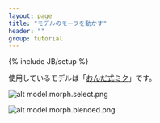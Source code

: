 ```yaml
---
layout: page
title: "モデルのモーフを動かす"
header: ""
group: tutorial
---
```

{% include JB/setup %}

使用しているモデルは「[おんだ式ミク](http://nico.ms/im2830084)」です。

![alt model.morph.select.png](http://www8092ui.sakura.ne.jp/assets/thumbnail/model.morph.select.png)

![alt model.morph.blended.png](http://www8092ui.sakura.ne.jp/assets/thumbnail/model.morph.blended.png)

